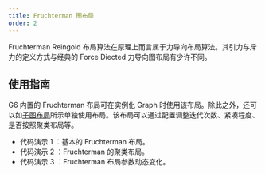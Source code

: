 ```yaml
---
title: Fruchterman 图布局
order: 2
---
```


Fruchterman Reingold 布局算法在原理上而言属于力导向布局算法。其引力与斥力的定义方式与经典的 Force Diected 力导向图布局有少许不同。

## 使用指南

G6 内置的 Fruchterman 布局可在实例化 Graph 时使用该布局。除此之外，还可以如[子图布局](/zh/docs/manual/middle/layout/#%E5%AD%90%E5%9B%BE%E5%B8%83%E5%B1%80)所示单独使用布局。该布局可以通过配置调整迭代次数、紧凑程度、是否按照聚类布局等。

- 代码演示 1 ：基本的 Fruchterman 布局。
- 代码演示 2 ：Fruchterman 的聚类布局。
- 代码演示 3 ：Fruchterman 布局参数动态变化。